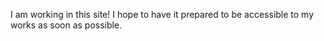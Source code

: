I am working in this site! I hope to have it prepared to be accessible to my works as soon as possible.
